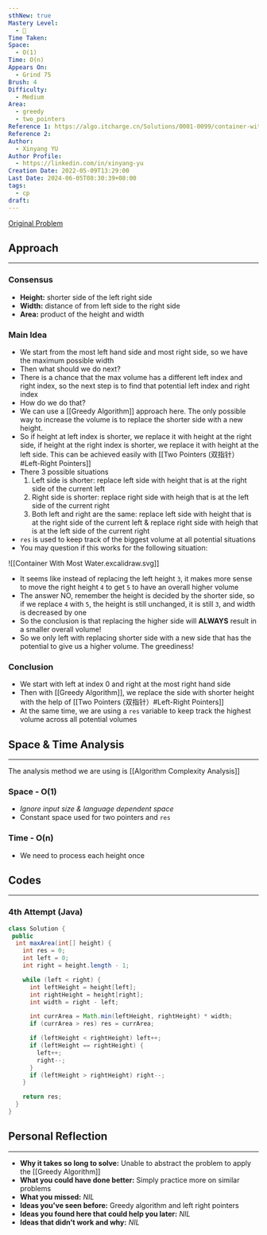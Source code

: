 ```yaml
---
sthNew: true
Mastery Level:
  - 📕
Time Taken: 
Space:
  - O(1)
Time: O(n)
Appears On:
  - Grind 75
Brush: 4
Difficulty:
  - Medium
Area:
  - greedy
  - two_pointers
Reference 1: https://algo.itcharge.cn/Solutions/0001-0099/container-with-most-water/#%E9%A2%98%E7%9B%AE%E5%A4%A7%E6%84%8F
Reference 2: 
Author:
  - Xinyang YU
Author Profile:
  - https://linkedin.com/in/xinyang-yu
Creation Date: 2022-05-09T13:29:00
Last Date: 2024-06-05T08:30:39+08:00
tags:
  - cp
draft: 
---
```

[Original Problem](https://leetcode.com/problems/container-with-most-water/description/)
## Approach
---
### Consensus
- **Height:** shorter side of the left right side
- **Width:** distance of from left side to the right side
- **Area:** product of the height and width

### Main Idea
- We start from the most left hand side and most right side, so we have the maximum possible width 
- Then what should we do next?
- There is a chance that the max volume has a different left index and right index, so the next step is to find that potential left index and right index
- How do we do that?
- We can use a [[Greedy Algorithm]] approach here. The only possible way to increase the volume is to replace the shorter side with a new height.
- So if height at left index is shorter, we replace it with height at the right side, if height at the right index is shorter, we replace it with height at the left side. This can be achieved easily with [[Two Pointers (双指针）#Left-Right Pointers]]
- There 3 possible situations
	1. Left side is shorter: replace left side with height that is at the right side of the current left
	2. Right side is shorter: replace right side with heigh that is at the left side of the current right
	3. Both left and right are the same: replace left side with height that is at the right side of the current left & replace right side with heigh that is at the left side of the current right
- `res` is used to keep track of the biggest volume at all potential situations
- You may question if this works for the following situation:

![[Container With Most Water.excalidraw.svg]]

- It seems like instead of replacing the left height `3`, it makes more sense to move the right height `4` to get `5` to have an overall higher volume
- The answer NO, remember the height is decided by the shorter side, so if we replace `4` with `5`, the height is still unchanged, it is still `3`, and width is decreased by one
- So the conclusion is that replacing the higher side will **ALWAYS** result in a smaller overall volume!
- So we only left with replacing shorter side with a new side that has the potential to give us a higher volume. The greediness!

### Conclusion
- We start with left at index 0 and right at the most right hand side
- Then with [[Greedy Algorithm]], we replace the side with shorter height with the help of [[Two Pointers (双指针）#Left-Right Pointers]]
- At the same time, we are using a `res` variable to keep track the highest volume across all potential volumes 

## Space & Time Analysis
---
The analysis method we are using is [[Algorithm Complexity Analysis]]
### Space - O(1)
- *Ignore input size & language dependent space*
- Constant space used for two pointers and `res`
### Time - O(n)
- We need to process each height once

## Codes
---
### 4th Attempt (Java)
```java
class Solution {
 public
  int maxArea(int[] height) {
    int res = 0;
    int left = 0;
    int right = height.length - 1;

    while (left < right) {
      int leftHeight = height[left];
      int rightHeight = height[right];
      int width = right - left;

      int currArea = Math.min(leftHeight, rightHeight) * width;
      if (currArea > res) res = currArea;

      if (leftHeight < rightHeight) left++;
      if (leftHeight == rightHeight) {
        left++;
        right--;
      }
      if (leftHeight > rightHeight) right--;
    }

    return res;
  }
}
```

## Personal Reflection
---
- **Why it takes so long to solve:** Unable to abstract the problem to apply the [[Greedy Algorithm]]
- **What you could have done better:** Simply practice more on similar problems
- **What you missed:** *NIL*
- **Ideas you've seen before:** Greedy algorithm and left right pointers
- **Ideas you found here that could help you later:** *NIL*
- **Ideas that didn't work and why:** *NIL*